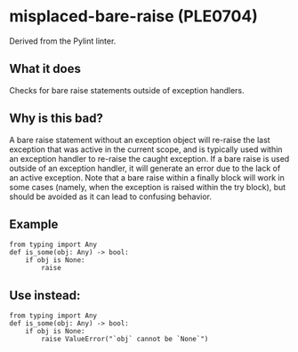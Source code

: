 # misplaced-bare-raise (PLE0704)
Derived from the Pylint linter.
## What it does
Checks for bare raise statements outside of exception handlers.
## Why is this bad?
A bare raise statement without an exception object will re-raise the last
exception that was active in the current scope, and is typically used
within an exception handler to re-raise the caught exception.
If a bare raise is used outside of an exception handler, it will generate
an error due to the lack of an active exception.
Note that a bare raise within a finally block will work in some cases
(namely, when the exception is raised within the try block), but should
be avoided as it can lead to confusing behavior.
## Example
```
from typing import Any
def is_some(obj: Any) -> bool:
    if obj is None:
        raise
```
## Use instead:
```
from typing import Any
def is_some(obj: Any) -> bool:
    if obj is None:
        raise ValueError("`obj` cannot be `None`")
```